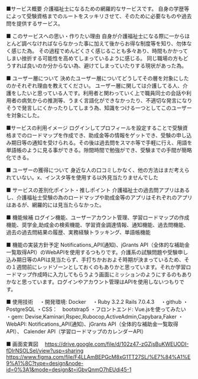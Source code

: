 ■サービス概要 
 介護福祉士になるための網羅的なサービスです。 自身の学歴等によって受験資格までのルートをスッキリさせて、そのために必要なものや過去問を提供するサービス。

■ このサービスへの思い・作りたい理由 
 自身が介護福祉士になる際に一からほとんど調べなければならなかった事に加えて後からお得な制度等を知り、勿体なく感じた為。 その過程でめんどくさく感じることも多々あり、時間もかかってしまい挫折する可能性を高めてしまっているように感じる。 同じ職場の方もどうすれば良いのか分からない為、避けてしまっていたりする現状があった為。

■ ユーザー層について 決めたユーザー層についてどうしてその層を対象にしたのかそれぞれ理由を教えてください。 
 ユーザー層に関しては介護してる人、介護をしたいと思っている人です。利用者と関わっていく上で職員同士の会話や利用者の病気からの推測等、うまく言語化ができなかったり、不適切な発言になりそうで発言しにくかったりしてしまう為、知識をつける一つとしてこのユーザーを対象にした。

■サービスの利用イメージ 
 ログインしてプロフィールを設定することで受験資格までのロードマップを作成でき、助成金等の情報をゲットでき、受験の申し込み期日等の通知を受けられる。その後は過去問をスマホ等で手軽に行え、用語を単語帳のように見る事ができる。隙間時間で勉強ができ、受験までの手間が簡略化できる。

■ ユーザーの獲得について 
 身近な人の口コミしかなく、他の方法はまだ考えられていない。x、インスタ等を使用する以外見当たりませんでした

■ サービスの差別化ポイント・推しポイント 
 介護福祉士の過去問アプリはあるし、介護福祉士受験の為のロードマップや助成金等のアプリはそれぞれのアプリはあるが、網羅的には見当たらなかった。

■ 機能候補 
 ログイン機能、ユーザーアカウント管理、学習ロードマップの作成機能、奨学金,助成金の検索機能、学習資金調達情報、通知機能、過去問機能、過去の過去問結果の履歴、実務経験トラッキング、単語帳機能

■ 機能の実装方針予定 
Notifications_API(通知)、jGrants API（全体的な補助金一覧取得API）のWebAPIを使用するつもりです。介護系の試験問題や受験申し込み期日等のAPIは見当たらず、手打ちかおおよそ時期が決まっているため、その１週間前にレッドゾーンとしておくのもありかと思っています。それか学習ロードマップ作成時に入力してもらうよう画面にミッションのようにするのもありかなと思っています。ログインやアカウント管理はAPIを使用しないつもりです。

■ 使用技術
　・開発環境: Docker
　・Ruby 3.2.2 Rails 7.0.4.3
　・github
  ・PostgreSQL
  ・CSS：　bootstrap5
  ・フロントエンド: Vue.jsを使ってみたい
  ・gem: Devise,Kaminari,Rspec,Rubocop,ActiveAdmin,Capybara,Faker
  ・WebAPI: Notifications_API(通知)、jGrants API（全体的な補助金一覧取得API）、 Calender API（学習ロードマップのカレンダーAPI）

■ 画面変異図
　https://drive.google.com/file/d/102z47-zGZjsBuKWEUODI-fDIrNSOLSel/view?usp=sharing
  https://www.figma.com/file/F4LLAmBEPGcM8xG1TT27SL/%E7%84%A1%E9%A1%8C?type=design&node-id=0%3A1&mode=design&t=iGbvQnmO7hEUdi45-1
